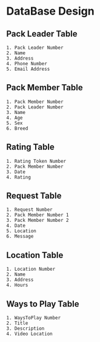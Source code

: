 # DataBase Design

## Pack Leader Table
	1. Pack Leader Number
	2. Name
	3. Address
	4. Phone Number
	5. Email Address
	
## Pack Member Table
    1. Pack Member Number
    2. Pack Leader Number
    3. Name
    4. Age
    5. Sex
    6. Breed
    
## Rating Table
    1. Rating Token Number
    2. Pack Member Number
    3. Date
    4. Rating
    
## Request Table
    1. Request Number
    2. Pack Member Number 1
    3. Pack Member Number 2
    4. Date
    5. Location
    6. Message    
    
## Location Table
    1. Location Number
    2. Name
    3. Address
    4. Hours  
    
## Ways to Play Table 
    1. WaysToPlay Number
    2. Title
    3. Description
    4. Video Location     
    
